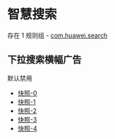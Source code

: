 # 智慧搜索

存在 1 规则组 - [com.huawei.search](/src/apps/com.huawei.search.ts)

## 下拉搜索横幅广告

默认禁用

- [快照-0](https://i.gkd.li/import/12667938)
- [快照-1](https://i.gkd.li/import/12745008)
- [快照-2](https://i.gkd.li/import/12841076)
- [快照-3](https://i.gkd.li/import/13266095)
- [快照-4](https://i.gkd.li/import/12745001)
